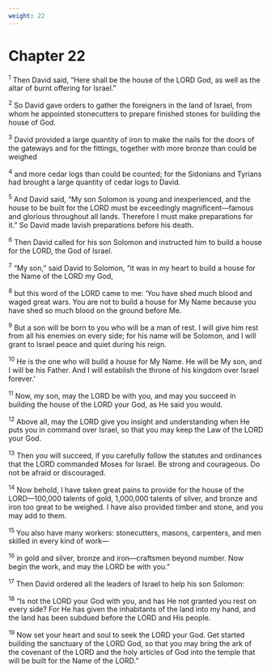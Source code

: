 ```yaml
---
weight: 22
---
```


# Chapter 22

<sup>1</sup> Then David said, “Here shall be the house of the LORD God, as well as the altar of burnt offering for Israel.” 

<sup>2</sup> So David gave orders to gather the foreigners in the land of Israel, from whom he appointed stonecutters to prepare finished stones for building the house of God. 

<sup>3</sup> David provided a large quantity of iron to make the nails for the doors of the gateways and for the fittings, together with more bronze than could be weighed 

<sup>4</sup> and more cedar logs than could be counted; for the Sidonians and Tyrians had brought a large quantity of cedar logs to David. 

<sup>5</sup> And David said, “My son Solomon is young and inexperienced, and the house to be built for the LORD must be exceedingly magnificent—famous and glorious throughout all lands. Therefore I must make preparations for it.” So David made lavish preparations before his death. 

<sup>6</sup> Then David called for his son Solomon and instructed him to build a house for the LORD, the God of Israel. 

<sup>7</sup> “My son,” said David to Solomon, “it was in my heart to build a house for the Name of the LORD my God, 

<sup>8</sup> but this word of the LORD came to me: ‘You have shed much blood and waged great wars. You are not to build a house for My Name because you have shed so much blood on the ground before Me. 

<sup>9</sup> But a son will be born to you who will be a man of rest. I will give him rest from all his enemies on every side; for his name will be Solomon, and I will grant to Israel peace and quiet during his reign. 

<sup>10</sup> He is the one who will build a house for My Name. He will be My son, and I will be his Father. And I will establish the throne of his kingdom over Israel forever.’ 

<sup>11</sup> Now, my son, may the LORD be with you, and may you succeed in building the house of the LORD your God, as He said you would. 

<sup>12</sup> Above all, may the LORD give you insight and understanding when He puts you in command over Israel, so that you may keep the Law of the LORD your God. 

<sup>13</sup> Then you will succeed, if you carefully follow the statutes and ordinances that the LORD commanded Moses for Israel. Be strong and courageous. Do not be afraid or discouraged. 

<sup>14</sup> Now behold, I have taken great pains to provide for the house of the LORD—100,000 talents of gold, 1,000,000 talents of silver, and bronze and iron too great to be weighed. I have also provided timber and stone, and you may add to them. 

<sup>15</sup> You also have many workers: stonecutters, masons, carpenters, and men skilled in every kind of work— 

<sup>16</sup> in gold and silver, bronze and iron—craftsmen beyond number. Now begin the work, and may the LORD be with you.” 

<sup>17</sup> Then David ordered all the leaders of Israel to help his son Solomon: 

<sup>18</sup> “Is not the LORD your God with you, and has He not granted you rest on every side? For He has given the inhabitants of the land into my hand, and the land has been subdued before the LORD and His people. 

<sup>19</sup> Now set your heart and soul to seek the LORD your God. Get started building the sanctuary of the LORD God, so that you may bring the ark of the covenant of the LORD and the holy articles of God into the temple that will be built for the Name of the LORD.” 


